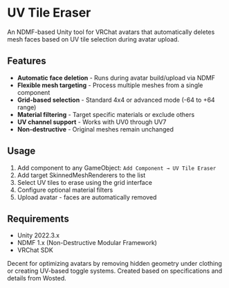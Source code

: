 # UV Tile Eraser
An NDMF-based Unity tool for VRChat avatars that automatically deletes mesh faces based on UV tile selection during avatar upload.

## Features
- **Automatic face deletion** - Runs during avatar build/upload via NDMF
- **Flexible mesh targeting** - Process multiple meshes from a single component
- **Grid-based selection** - Standard 4x4 or advanced mode (-64 to +64 range)
- **Material filtering** - Target specific materials or exclude others
- **UV channel support** - Works with UV0 through UV7
- **Non-destructive** - Original meshes remain unchanged

## Usage
1. Add component to any GameObject: `Add Component → UV Tile Eraser`
2. Add target SkinnedMeshRenderers to the list
3. Select UV tiles to erase using the grid interface
4. Configure optional material filters
5. Upload avatar - faces are automatically removed

## Requirements
- Unity 2022.3.x
- NDMF 1.x (Non-Destructive Modular Framework) 
- VRChat SDK

Decent for optimizing avatars by removing hidden geometry under clothing or creating UV-based toggle systems.
Created based on specifications and details from Wosted.
